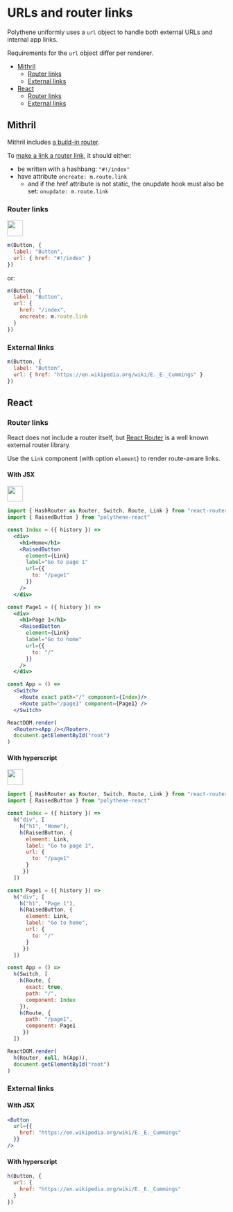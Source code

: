 # URLs and router links


Polythene uniformly uses a `url` object to handle both external URLs and internal app links.

Requirements for the `url` object differ per renderer.

<!-- MarkdownTOC autolink="true" autoanchor="true" bracket="round" -->

- [Mithril](#mithril)
  - [Router links](#router-links)
  - [External links](#external-links)
- [React](#react)
  - [Router links](#router-links-1)
  - [External links](#external-links-1)

<!-- /MarkdownTOC -->


<a name="mithril"></a>
## Mithril

Mithril includes [a build-in router](https://mithril.js.org/#routing).

To [make a link a router link](https://mithril.js.org/route.html#mroutelink), it should either:

* be written with a hashbang: `"#!/index"`
* have attribute `oncreate: m.route.link`
  * and if the href attribute is not static, the onupdate hook must also be set: `onupdate: m.route.link`

<a name="router-links"></a>
### Router links

<a href="https://jsfiddle.net/ArthurClemens/7vurv0c3/" target="_blank"><img src="https://arthurclemens.github.io/assets/polythene/docs/try-out-green.gif" height="36" /></a>

~~~javascript
m(Button, {
  label: "Button",
  url: { href: "#!/index" }
})
~~~

or:

~~~javascript
m(Button, {
  label: "Button",
  url: {
    href: "/index",
    oncreate: m.route.link
  }
})
~~~

<a name="external-links"></a>
### External links

~~~javascript
m(Button, {
  label: "Button",
  url: { href: "https://en.wikipedia.org/wiki/E._E._Cummings" }
})
~~~


<a name="react"></a>
## React

<a name="router-links-1"></a>
### Router links

React does not include a router itself, but [React Router](https://github.com/ReactTraining/react-router) is a well known external router library. 

Use the `Link` component (with option `element`) to render route-aware links.

#### With JSX

<a href="https://jsfiddle.net/ArthurClemens/1hm2w5xd/" target="_blank"><img src="https://arthurclemens.github.io/assets/polythene/docs/try-out-green.gif" height="36" /></a>

~~~jsx
import { HashRouter as Router, Switch, Route, Link } from "react-router-dom"
import { RaisedButton } from "polythene-react"

const Index = ({ history }) => 
  <div>
    <h1>Home</h1>
    <RaisedButton
      element={Link}
      label="Go to page 1"
      url={{
        to: "/page1"
      }}
    />
  </div>

const Page1 = ({ history }) => 
  <div>
    <h1>Page 1</h1>
    <RaisedButton
      element={Link}
      label="Go to home"
      url={{
        to: "/"
      }}
    />
  </div>

const App = () => 
  <Switch>
    <Route exact path="/" component={Index}/>
    <Route path="/page1" component={Page1} />
  </Switch>

ReactDOM.render(
  <Router><App /></Router>,
  document.getElementById("root")
)
~~~

#### With hyperscript

<a href="https://jsfiddle.net/ArthurClemens/gqef8c0g/" target="_blank"><img src="https://arthurclemens.github.io/assets/polythene/docs/try-out-green.gif" height="36" /></a>

~~~javascript
import { HashRouter as Router, Switch, Route, Link } from "react-router-dom"
import { RaisedButton } from "polythene-react"

const Index = ({ history }) => 
  h("div", [
    h("h1", "Home"),
    h(RaisedButton, {
      element: Link,
      label: "Go to page 1",
      url: {
        to: "/page1"
      }
     })
  ])

const Page1 = ({ history }) => 
  h("div", [
    h("h1", "Page 1"),
    h(RaisedButton, {
      element: Link,
      label: "Go to home",
      url: {
        to: "/"
      }
     })
  ])

const App = () => 
  h(Switch, [
    h(Route, {
      exact: true,
      path: "/",
      component: Index
    }),
    h(Route, {
      path: "/page1",
      component: Page1
     })
  ])

ReactDOM.render(
  h(Router, null, h(App)),
  document.getElementById("root")
)
~~~

<a name="external-links-1"></a>
### External links

#### With JSX

~~~jsx
<Button
  url={{
    href: "https://en.wikipedia.org/wiki/E._E._Cummings"
  }}
/>
~~~

#### With hyperscript

~~~javascript
h(Button, {
  url: {
    href: "https://en.wikipedia.org/wiki/E._E._Cummings"
  }
})
~~~


